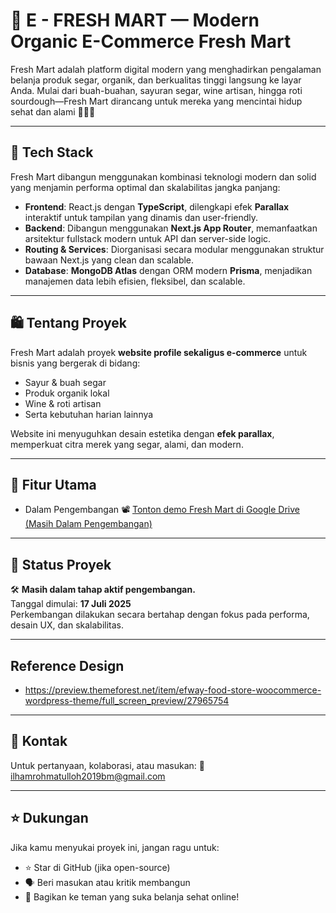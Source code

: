 # 🥬 E - FRESH MART — Modern Organic E-Commerce Fresh Mart

Fresh Mart adalah platform digital modern yang menghadirkan pengalaman belanja produk segar, organik, dan berkualitas tinggi langsung ke layar Anda. Mulai dari buah-buahan, sayuran segar, wine artisan, hingga roti sourdough—Fresh Mart dirancang untuk mereka yang mencintai hidup sehat dan alami 🍷🍞🍇

---

## 🚀 Tech Stack

Fresh Mart dibangun menggunakan kombinasi teknologi modern dan solid yang menjamin performa optimal dan skalabilitas jangka panjang:

- **Frontend**: React.js dengan **TypeScript**, dilengkapi efek **Parallax** interaktif untuk tampilan yang dinamis dan user-friendly.
- **Backend**: Dibangun menggunakan **Next.js App Router**, memanfaatkan arsitektur fullstack modern untuk API dan server-side logic.
- **Routing & Services**: Diorganisasi secara modular menggunakan struktur bawaan Next.js yang clean dan scalable.
- **Database**: **MongoDB Atlas** dengan ORM modern **Prisma**, menjadikan manajemen data lebih efisien, fleksibel, dan scalable.

---

## 🛍️ Tentang Proyek

Fresh Mart adalah proyek **website profile sekaligus e-commerce** untuk bisnis yang bergerak di bidang:

- Sayur & buah segar
- Produk organik lokal
- Wine & roti artisan
- Serta kebutuhan harian lainnya

Website ini menyuguhkan desain estetika dengan **efek parallax**, memperkuat citra merek yang segar, alami, dan modern.

---

## 🧩 Fitur Utama

- Dalam Pengembangan
📽️ [Tonton demo Fresh Mart di Google Drive (Masih Dalam Pengembangan)](https://drive.google.com/file/d/1tKxzIjl-eFxXqaw6c96R0aUrfBhU9EPH/view)


---

## 🔧 Status Proyek

🛠️ **Masih dalam tahap aktif pengembangan.**  
Tanggal dimulai: **17 Juli 2025**  
Perkembangan dilakukan secara bertahap dengan fokus pada performa, desain UX, dan skalabilitas.

---

## Reference Design
- https://preview.themeforest.net/item/efway-food-store-woocommerce-wordpress-theme/full_screen_preview/27965754

---
## 📩 Kontak

Untuk pertanyaan, kolaborasi, atau masukan:
📧 ilhamrohmatulloh2019bm@gmail.com

---

## ⭐️ Dukungan
Jika kamu menyukai proyek ini, jangan ragu untuk:

- ⭐️ Star di GitHub (jika open-source)
- 🗣️ Beri masukan atau kritik membangun
- 📢 Bagikan ke teman yang suka belanja sehat online!
